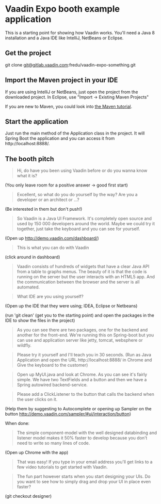 # Vaadin Expo booth example application

This is a starting point for showing how Vaadin works. You'll need a Java 8 installation and a Java IDE like IntelliJ, NetBeans or Eclipse. 

## Get the project

git clone git@gitlab.vaadin.com:fredu/vaadin-expo-something.git

## Import the Maven project in your IDE

If you are using IntelliJ or NetBeans, just open the project from the downloaded project. In Eclipse, use "Import -> Existing Maven Projects"

If you are new to Maven, you could look into [the Maven tutorial](https://vaadin.com/blog/-/blogs/the-maven-essentials-for-the-impatient-developer).

## Start the application

Just run the main method of the Application class in the project. It will Spring Boot the application and you can access it from http://localhost:8888/.

## The booth pitch

>Hi, do have you been using Vaadin before or do you wanna know what it is? 

(You only leave room for a positive answer -> good first start)

> Excellent, so what do you do yourself by the way? Are you a developer or an architect or ...?

(Be interested in them but don't push!)

> So Vaadin is a Java UI Framework. It's completely open source and used by 150 000 developers around the world. Maybe we could try it together, just take the keyboard and you can see for yourself.

(Open up http://demo.vaadin.com/dashboard/)

> This is what you can do with Vaadin 

(click around in dashboard) 

> Vaadin consists of hundreds of widgets that have a clear Java API from a table to graphs menus. The beauty of it is that the code is running on the server but the user interacts with an HTML5 app. And the communication between the browser and the server is all automated.

> What IDE are you using yourself?

(Open up the IDE that they were using; IDEA, Eclipse or Netbeans)

(run 'git clean' (get you to the starting point) and open the packages in the IDE to show the files in the project)

> As you can see there are two packages, one for the backend and another for the front-end. We're running this on Spring-boot but you can use and application server like jetty, tomcat, websphere or wildfly.

> Please try it yourself and I'll teach you in 30 seconds.
(Run as Java Application and open the URL http://localhost:8888/ in Chrome and Give the keyboard to the customer)

> Open up MyUI.java and look at Chrome. As you can see it's fairly simple. We have two TextFields and a button and then we have a Spring autowired backend-service.

> Please add a ClickListener to the button that calls the backend when the user clicks on it.

(Help them by suggesting to Autocomplete or opening up Sampler on the button http://demo.vaadin.com/sampler/#ui/interaction/button)

When done:

> The simple component-model with the well designed databinding and listener model makes it 50% faster to develop because you don't need to write so many lines of code.

(Open up Chrome with the app)

> That was easy! If you type in your email address you'll get links to a few video tutorials to get started with Vaadin.

> The fun part however starts when you start designing your UIs. Do you want to see how to simply drag and drop your UI in place even faster?

(git checkout designer)


